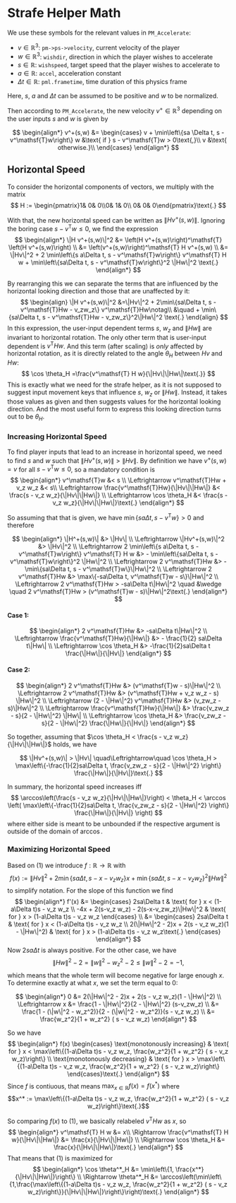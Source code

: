 # Strafe Helper Math

We use these symbols for the relevant values in `PM_Accelerate`:

* $v \in \mathbb{R}^3$: `pm->ps->velocity`, current velocity of the player
* $w \in \mathbb{R}^3$: `wishdir`, direction in which the player wishes to accelerate
* $s \in \mathbb{R}$: `wishspeed`, target speed that the player wishes to accelerate to
* $a \in \mathbb{R}$: `accel`, acceleration constant
* $\Delta t \in \mathbb{R}$: `pml.frametime`, time duration of this physics frame

Here, $s$, $a$ and $\Delta t$ can be assumed to be positive and $w$ to be normalized.

Then according to `PM_Accelerate`, the new velocity $v^+ \in \mathbb{R}^3$ depending on the user inputs $s$ and $w$ is given by

$$
\begin{align*}
v^+(s,w) &= \begin{cases}
v + \min\left\{sa \Delta t, s - v^\mathsf{T}w\right\} w &\text{ if } s - v^\mathsf{T}w > 0\text{,}\\
v &\text{ otherwise.}\\
\end{cases}
\end{align*}
$$

## Horizontal Speed

To consider the horizontal components of vectors, we multiply with the matrix
$$
H := \begin{pmatrix}1& 0& 0\\0& 1& 0\\ 0& 0& 0\end{pmatrix}\text{.}
$$

With that, the new horizontal speed can be written as $\|H v^+(s,w)\|$.
Ignoring the boring case $s - v^\mathsf{T}w \leq 0$, we find the expression
$$
\begin{align*}
\|H v^+(s,w)\|^2 &= \left(H v^+(s,w)\right)^\mathsf{T} \left(H v^+(s,w)\right) \\
&= \left(v^+(s,w)\right)^\mathsf{T} H v^+(s,w) \\
&= \|Hv\|^2 + 2 \min\left\{s a\Delta t, s - v^\mathsf{T}w\right\} v^\mathsf{T} H w + \min\left\{sa\Delta t, s - v^\mathsf{T}w\right\}^2 \|Hw\|^2 \text{.}
\end{align*}
$$

By rearranging this we can separate the terms that are influenced by the horizontal looking direction and those that are unaffected by it:
$$
\begin{align}
\|H v^+(s,w)\|^2 &=\|Hv\|^2 + 2\min\{sa\Delta t, s - v^\mathsf{T}Hw - v_zw_z\} v^\mathsf{T}Hw\notag\\
&\quad + \min\{sa\Delta t, s - v^\mathsf{T}Hw - v_zw_z\}^2\|Hw\|^2 \text{.}
\end{align}
$$
In this expression, the user-input dependent terms $s$, $w_z$ and $\|Hw\|$ are invariant to horizontal rotation.
The only other term that is user-input dependent is $v^\mathsf{T}Hw$.
And this term (after scaling) is *only* affected by horizontal rotation, as it is directly related to the angle $\theta_H$ between $Hv$ and $Hw$:
$$
\cos \theta_H =\frac{v^\mathsf{T} H w}{\|Hv\|\|Hw\|\text{.}}
$$
This is exactly what we need for the strafe helper, as it is not supposed to suggest input movement keys that influence $s$, $w_z$ or $\|Hw\|$.
Instead, it takes those values as given and then suggests values for the horizontal looking direction.
And the most useful form to express this looking direction turns out to be $\theta_H$.

### Increasing Horizontal Speed

To find player inputs that lead to an increase in horizontal speed, we need to find $s$ and $w$ such that $\|Hv^+(s,w)\| > \|Hv\|$.
By definition we have $v^+(s,w) = v$ for all $s - v^\mathsf{T}w \leq 0$, so a mandatory condition is
$$
\begin{align*}
v^\mathsf{T}w &< s \\
\Leftrightarrow v^\mathsf{T}Hw + v_z w_z &< s\\
\Leftrightarrow \frac{v^\mathsf{T}Hw}{\|Hv\|\|Hw\|} &< \frac{s - v_z w_z}{\|Hv\|\|Hw\|} \\
\Leftrightarrow \cos \theta_H &< \frac{s - v_z w_z}{\|Hv\|\|Hw\|}\text{.}
\end{align*}
$$

So assuming that that is given, we have $\min\{sa\Delta t, s - v^\mathsf{T}w\} > 0$ and therefore

$$
\begin{align*}
\|H^+(s,w)\| &> \|Hv\| \\
\Leftrightarrow \|Hv^+(s,w)\|^2 &> \|Hv\|^2 \\
\Leftrightarrow 2 \min\left\{s a\Delta t, s - v^\mathsf{T}w\right\} v^\mathsf{T} H w &> - \min\left\{sa\Delta t, s - v^\mathsf{T}w\right\}^2 \|Hw\|^2 \\
\Leftrightarrow 2 v^\mathsf{T}Hw &> - \min\{sa\Delta t, s - v^\mathsf{T}w\}\|Hw\|^2 \\
\Leftrightarrow 2 v^\mathsf{T}Hw &> \max\{-sa\Delta t, v^\mathsf{T}w - s\}\|Hw\|^2 \\
\Leftrightarrow 2 v^\mathsf{T}Hw > -sa\Delta t\|Hw\|^2 \quad &\wedge \quad 2 v^\mathsf{T}Hw > (v^\mathsf{T}w - s)\|Hw\|^2\text{.}
\end{align*}
$$

#### Case 1:

$$
\begin{align*}
2 v^\mathsf{T}Hw &> -sa\Delta t\|Hw\|^2 \\
\Leftrightarrow \frac{v^\mathsf{T}Hw}{\|Hw\|} &> - \frac{1}{2} sa\Delta t\|Hw\| \\
\Leftrightarrow \cos \theta_H &> -\frac{1}{2}sa\Delta t \frac{\|Hw\|}{\|Hv\|}
\end{align*}
$$

#### Case 2:

$$
\begin{align*}
2 v^\mathsf{T}Hw &> (v^\mathsf{T}w - s)\|Hw\|^2 \\
\Leftrightarrow 2 v^\mathsf{T}Hw &> (v^\mathsf{T}Hw + v_z w_z - s) \|Hw\|^2 \\
\Leftrightarrow (2 - \|Hw\|^2) v^\mathsf{T}Hw &> (v_zw_z - s)\|Hw\|^2 \\
\Leftrightarrow \frac{v^\mathsf{T}Hw}{\|Hw\|} &> \frac{v_zw_z - s}{2 - \|Hw\|^2} \|Hw\| \\
\Leftrightarrow \cos \theta_H &> \frac{v_zw_z - s}{2 - \|Hw\|^2} \frac{\|Hw\|}{\|Hv\|}
\end{align*}
$$

So together, assuming that $\cos \theta_H < \frac{s - v_z w_z}{\|Hv\|\|Hw\|}$ holds, we have

$$
\|Hv^+(s,w)\| > \|Hv\| \quad\Leftrightarrow\quad \cos \theta_H > \max\left\{-\frac{1}{2}sa\Delta t, \frac{v_zw_z - s}{2 - \|Hw\|^2} \right\} \frac{\|Hw\|}{\|Hv\|}\text{.}
$$

In summary, the horizontal speed increases iff
$$
\arccos\left(\frac{s - v_z w_z}{\|Hv\|\|Hw\|}\right) < \theta_H < \arccos \left( \max\left\{-\frac{1}{2}sa\Delta t, \frac{v_zw_z - s}{2 - \|Hw\|^2} \right\} \frac{\|Hw\|}{\|Hv\|} \right)
$$
where either side is meant to be unbounded if the respective argument is outside of the domain of $\arccos$.

### Maximizing Horizontal Speed

Based on $(1)$ we introduce $f:\mathbb{R}\rightarrow\mathbb{R}$ with
$$ f(x) := \|Hv\|^2 + 2\min\{sa\Delta t, s-x-v_zw_z\}x + \min\{sa\Delta t, s - x - v_zw_z\}^2 \|Hw\|^2 $$
to simplify notation.
For the slope of this function we find
$$
\begin{align*}
f'(x) &=
\begin{cases}
2sa\Delta t & \text{ for } x < (1-a\Delta t)s - v_z w_z \\
-4x + 2(s-v_z w_z) - 2(s-x-v_zw_z)\|Hw\|^2 & \text{ for } x > (1-a\Delta t)s - v_z w_z
\end{cases} \\
&=
\begin{cases}
2sa\Delta t & \text{ for } x < (1-a\Delta t)s - v_z w_z \\
2(\|Hw\|^2 - 2)x + 2(s - v_z w_z)(1 - \|Hw\|^2) & \text{ for } x > (1-a\Delta t)s - v_z w_z\text{.}
\end{cases}
\end{align*}
$$
Now $2sa\Delta t$ is always positive.
For the other case, we have
$$\|Hw\|^2 - 2 = \|w\|^2 - w_z^2 - 2 \leq \|w\|^2 - 2 = -1\text{,}$$
which means that the whole term will become negative for large enough $x$.
To determine exactly at what $x$, we set the term equal to $0$:

$$
\begin{align*}
0 &= 2(\|Hw\|^2 - 2)x + 2(s - v_z w_z)(1 - \|Hw\|^2) \\
\Leftrightarrow x &= \frac{1 - \|Hw\|^2}{2 - \|Hw\|^2} (s-v_zw_z) \\
&= \frac{1 - (\|w\|^2 - w_z^2)}{2 - (\|w\|^2 - w_z^2)}(s - v_z w_z) \\
&= \frac{w_z^2}{1 + w_z^2} ( s - v_z w_z)
\end{align*}
$$

So we have
$$
\begin{align*}
f(x) \begin{cases}
\text{monotonously increasing} & \text{ for } x < \max\left\{(1-a\Delta t)s - v_z w_z, \frac{w_z^2}{1 + w_z^2} ( s - v_z w_z)\right\} \\
\text{monotonously decreasing} & \text{ for } x > \max\left\{(1-a\Delta t)s - v_z w_z, \frac{w_z^2}{1 + w_z^2} ( s - v_z w_z)\right\}
\end{cases}\text{.}
\end{align*}
$$
Since $f$ is contiuous, that means $\max_{x\in\mathbb{R}} f(x) = f(x^*)$ where $$x^* := \max\left\{(1-a\Delta t)s - v_z w_z, \frac{w_z^2}{1 + w_z^2} ( s - v_z w_z)\right\}\text{.}$$

So comparing $f(x)$ to $(1)$, we basically relabeled $v^\mathsf{T} H w$ as $x$, so
$$
\begin{align*}
v^\mathsf{T} H w &= x\\
\Rightarrow \frac{v^\mathsf{T} H w}{\|Hv\|\|Hw\|} &= \frac{x}{\|Hv\|\|Hw\|} \\
\Rightarrow \cos \theta_H &= \frac{x}{\|Hv\|\|Hw\|}\text{.}
\end{align*}
$$
That means that $(1)$ is maximized for
$$
\begin{align*}
\cos \theta^*_H &= \min\left\{1, \frac{x^*}{\|Hv\|\|Hw\|}\right\} \\
\Rightarrow \theta^*_H &= \arccos\left(\min\left\{1,\frac{\max\left\{(1-a\Delta t)s - v_z w_z, \frac{w_z^2}{1 + w_z^2} ( s - v_z w_z)\right\}}{\|Hv\|\|Hw\|}\right\}\right)\text{.}
\end{align*}
$$
